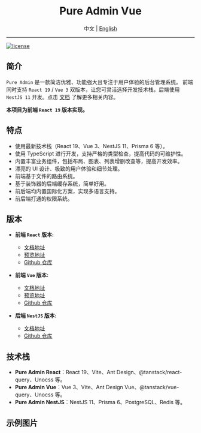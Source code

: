 <div align="center">
  <h1>Pure Admin Vue</h1>
  <span>中文 | <a href="./README.en_US.md">English</a></span>
</div>

---

[![license](https://img.shields.io/badge/license-MIT-green.svg)](./LICENSE)

## 简介

`Pure Admin` 是一款简洁优雅、功能强大且专注于用户体验的后台管理系统。 前端同时支持 `React 19` / `Vue 3` 双版本，让您可灵活选择开发技术栈，后端使用 `NestJS 11` 开发。点击 [文档]() 了解更多相关内容。

**本项目为前端 `React 19` 版本实现。**

## 特点

- 使用最新技术栈（React 19、Vue 3、NestJS 11、Prisma 6 等）。
- 使用 TypeScript 进行开发，支持严格的类型检查，提高代码的可维护性。
- 内置丰富业务组件，包括布局、图表、列表增删改查等，提高开发效率。
- 漂亮的 UI 设计、极致的用户体验和细节处理。
- 前端基于文件的路由系统。
- 基于装饰器的后端缓存系统，简单好用。
- 前后端均内置国际化方案，实现多语言支持。
- 前后端打通的权限系统。

## 版本

- **前端 `React` 版本:**

  - [文档地址](/pure-admin-react/quick-start)
  - [预览地址](https://github.com/sunhaoxiang)
  - [Github 仓库](https://github.com/sunhaoxiang/pure-admin-react)

- **前端 `Vue` 版本:**

  - [文档地址](/pure-admin-vue/quick-start)
  - [预览地址](https://github.com/sunhaoxiang)
  - [Github 仓库](https://github.com/sunhaoxiang/pure-admin-vue)

- **后端 `NestJS` 版本:**

  - [文档地址](/pure-admin-nestjs/quick-start)
  - [Github 仓库](https://github.com/sunhaoxiang/pure-admin-nestjs)

## 技术栈
- **Pure Admin React**：React 19、Vite、Ant Design、@tanstack/react-query、Unocss 等。
- **Pure Admin Vue**：Vue 3、Vite、Ant Design Vue、@tanstack/vue-query、Unocss 等。
- **Pure Admin NestJS**：NestJS 11、Prisma 6、PostgreSQL、Redis 等。

## 示例图片
